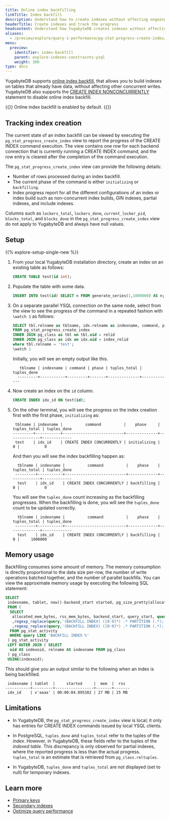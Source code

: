 ```yaml
---
title: Online index backfilling
linkTitle: Index backfill
description: Understand how to create indexes without affecting ongoing queries
headerTitle: Create indexes and track the progress
headcontent: Understand how YugabyteDB creates indexes without affecting ongoing queries
aliases:
  - /preview/explore/query-1-performance/pg-stat-progress-create-index/
menu:
  preview:
    identifier: index-backfill
    parent: explore-indexes-constraints-ysql
    weight: 300
type: docs
---
```


YugabyteDB supports [online index backfill](https://github.com/yugabyte/yugabyte-db/blob/master/architecture/design/online-index-backfill.md), that allows you to build indexes on tables that already have data, without affecting other concurrent writes. YugabyteDB also supports the [CREATE INDEX NONCONCURRENTLY](../../../../api/ysql/the-sql-language/statements/ddl_create_index/#nonconcurrently) statement to disable online index backfill.

{{<note>}}
Online index backfill is enabled by default.
{{</note>}}

## Tracking index creation

The current state of an index backfill can be viewed by executing the `pg_stat_progress_create_index` view to report the progress of the CREATE INDEX command execution. The view contains one row for each backend connection that is currently running a CREATE INDEX command, and the row entry is cleared after the completion of the command execution.

The `pg_stat_progress_create_index` view can provide the following details:

- Number of rows processed during an index backfill.
- The current phase of the command is either `initializing` or `backfilling`.
- Index progress report for all the different configurations of an index or index build such as non-concurrent index builds, GIN indexes, partial indexes, and include indexes.

Columns such as `lockers_total`, `lockers_done`, `current_locker_pid`, `blocks_total`, and `blocks_done` in the `pg_stat_progress_create_index` view do not apply to YugabyteDB and always have null values.

## Setup

{{% explore-setup-single-new %}}

1. From your local YugabyteDB installation directory, create an index on an existing table as follows:

    ```sql
    CREATE TABLE test(id int);
    ```

1. Populate the table with some data.

    ```sql
    INSERT INTO test(id) SELECT n FROM generate_series(1,1000000) AS n;
    ```

1. On a separate parallel YSQL connection on the same node, select from the view to see the progress of the command in a repeated fashion with `\watch 1` as follows:

    ```sql
    SELECT tbl.relname as tblname, idx.relname as indexname, command, phase, tuples_total, tuples_done
    FROM pg_stat_progress_create_index
    INNER JOIN pg_class as tbl on tbl.oid = relid
    INNER JOIN pg_class as idx on idx.oid = index_relid
    where tbl.relname = 'test';
    \watch 1
    ```

    Initially, you will see an empty output like this.

    ```caddyfile{.nocopy}
       tblname | indexname | command | phase | tuples_total | tuples_done
      ---------+-----------+---------+-------+--------------+-------------
    ```

1. Now create an index on the `id` column.

    ```sql
    CREATE INDEX idx_id ON test(id);
    ```

1. On the other terminal, you will see the progress on the index creation first with the first phase, `initializing` as:

    ```caddyfile{.nocopy}
     tblname | indexname |          command          |    phase     | tuples_total | tuples_done
    ---------+-----------+---------------------------+--------------+--------------+-------------
     test    | idx_id    | CREATE INDEX CONCURRENTLY | initializing |            0 |           0
    ```

    And then you will see the index backfilling happen as:

    ```caddyfile{.nocopy}
      tblname | indexname |          command          |    phase    | tuples_total | tuples_done
     ---------+-----------+---------------------------+-------------+--------------+-------------
      test    | idx_id    | CREATE INDEX CONCURRENTLY | backfilling |            0 |           0
    ```

    You will see the `tuples_done` count increasing as the backfilling progresses. When the backfilling is done, you will see the `tuples_done` count to be updated correctly.

    ```caddyfile{.nocopy}
      tblname | indexname |          command          |    phase    | tuples_total | tuples_done
     ---------+-----------+---------------------------+-------------+--------------+-------------
      test    | idx_id    | CREATE INDEX CONCURRENTLY | backfilling |            0 |     1000000
    ```

## Memory usage

Backfilling consumes some amount of memory. The memory consumption is directly proportional to the data size per-row, the number of write operations batched together, and the number of parallel backfills. You can view the approximate memory usage by executing the following SQL statement:

```sql
SELECT
 indexname, tablet, now()-backend_start started, pg_size_pretty(allocated_mem_bytes) mem, pg_size_pretty(rss_mem_bytes) rss
 FROM (
  SELECT
   allocated_mem_bytes, rss_mem_bytes, backend_start, query_start, query
   ,regexp_replace(query,'(BACKFILL INDEX) ([0-9]*) .* PARTITION (.*);','\2')::oid  AS indexoid
   ,regexp_replace(query,'(BACKFILL INDEX) ([0-9]*) .* PARTITION (.*);','\3')::text AS tablet
  FROM pg_stat_activity
  WHERE query LIKE 'BACKFILL INDEX %'
 ) pg_stat_activity
 LEFT OUTER JOIN ( SELECT
  oid AS indexoid, relname AS indexname FROM pg_class
 ) pg_class
 USING(indexoid);
```

This should give you an output similar to the following when an index is being backfilled.

```caddyfile{.nocopy}
 indexname | tablet  |     started     |  mem  |  rss
-----------+---------+-----------------+-------+-------
 idx_id    | x'aaaa' | 00:00:04.895382 | 27 MB | 25 MB
```

## Limitations

- In YugabyteDB, the `pg_stat_progress_create_index` view is local; it only has entries for CREATE INDEX commands issued by local YSQL clients.

- In PostgreSQL, `tuples_done` and `tuples_total` refer to the tuples of the _index_. However, in YugabyteDB, these fields refer to the tuples of the _indexed table_. This discrepancy is only observed for partial indexes, where the reported progress is less than the actual progress. `tuples_total` is an estimate that is retrieved from `pg_class.reltuples`.

- In YugabyteDB, `tuples_done` and `tuples_total` are not displayed (set to null) for temporary indexes.

## Learn more

- [Primary keys](../primary-key-ysql/)
- [Secondary indexes](../secondary-indexes-ysql)
- [Optimize query performance](../../../../launch-and-manage/monitor-and-alert/query-tuning)
